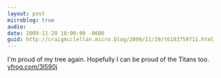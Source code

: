 ```yaml
---
layout: post
microblog: true
audio: 
date: 2009-11-28 18:00:00 -0600
guid: http://craigmcclellan.micro.blog/2009/11/29/t6183759711.html
---
```

I'm proud of my tree again. Hopefully I can be proud of the Titans too.  [yfrog.com/3l590j](http://yfrog.com/3l590j)
